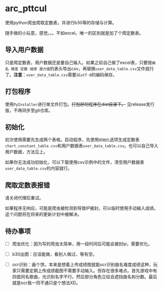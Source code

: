 # arc_pttcul

使用python爬虫爬取定数表，并进行b30等的存储与计算。

随手做的小玩意，感觉。。。不如excel。唯一的区别就是加了个爬定数表。

## 导入用户数据

只是爬定数表，用户数据还是要自己输入。如果之前自己做了excel表，只要按`曲名 难度 定数 成绩 潜力值`的表头导出csv，再替换`user_data_table.csv`文件就行了。**注意**：`user_data_table.csv`需要以`utf-8`的编码保存。

## 打包程序

使用`PyInstaller`进行单文件打包。~~打包好的程序在dist目录下。~~
见release发行版，不再同步至git仓库。

## 初始化

初次使用需要先生成两个表格。启动程序，先使用`初始化`选项生成定数表`chart_constant_table.csv`和用户数据表`user_data_table.csv`。也可以自己导入用户数据，方法见上。

如果你无法成功初始化，可以下载使用csv示例中的文件，清空用户数据表`user_data_table.csv`的内容就行。

## 爬取定数表报错

请关闭代理后重试。

如果程序无响应，可能是爬虫被检测到导致IP被封。可以临时使用手动输入成绩。这个问题将在将来的更新计划中被解决。

## 待办事项

* [ ] 爬虫优化：因为写的爬虫太简单，用一段时间后可能会被封ip，需要优化。

* [ ] b30出图：应该能做，看别人做过，等有空。

* [ ] ocr识别：画个饼。本来是想着上传成绩图就能ocr识别曲名难度成绩这种，玩家只需要定期上传成绩截图不需要手动输入。但存在很多难点。首先游戏中有四首同名歌曲，光识别名字不行。然后部分角色立绘会遮挡曲名和分数。最后就是ocr我一窍不通只是个想法XD。

